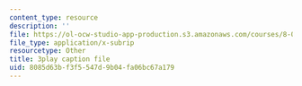 ```yaml
---
content_type: resource
description: ''
file: https://ol-ocw-studio-app-production.s3.amazonaws.com/courses/8-03sc-physics-iii-vibrations-and-waves-fall-2016/8085d63bf3f5547d9b04fa06bc67a179_4ysFC9vd3GE.vtt
file_type: application/x-subrip
resourcetype: Other
title: 3play caption file
uid: 8085d63b-f3f5-547d-9b04-fa06bc67a179
---
```

